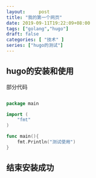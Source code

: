 ```yaml
---
layout:     post
title: "我的第一个网页"
date: 2019-09-11T19:22:09+08:00
tags: ["golang","hugo"]
draft: false 
categories: [ "技术" ]
series: ["hugo的测试"]
---
```



## hugo的安装和使用

部分代码

``` go

package main

import (
    "fmt"
)

func main(){
    fmt.Println("测试使用")
}

```

## 结束安装成功
